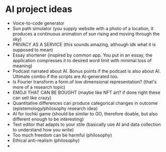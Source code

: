 # AI project ideas

- Voice-to-code generator
- Sun path simulator (you supply website with a photo of a location, it produces a continuous animation of sun rising and moving through the sky)
- PRIVACY AS A SERVICE (this sounds amazing, although idk what it is supposed to mean)
- Essay shortener (inspired by common app. You put in an essay, the application compresses it to desired word limit with minimal loss of meaning)
- Podcast narrated about AI. Bonus points if the podcast is also about AI. Ultimate combo if the scripts are AI-generated too.
- Is Fourier transform a form.of low dimensional representation? (that's more of a research topic)
- EMOJI THAT CAN BE BOUGHT (maybe like NFT art? if done right these can sell like crazy)
- Quantitative differences can produce categorical changes in outcome (epistemology/philosophy research idea)
- AI for tochki game (should be similar to GO, therefore doable, but also different enough to be interesting)
- Text editor that adapts to your stile (basically use AI and data collection to understand how you write)
- Too much freedom can be harmful (philosophy)
- Ethical anti-realism (philosophy)
- 
